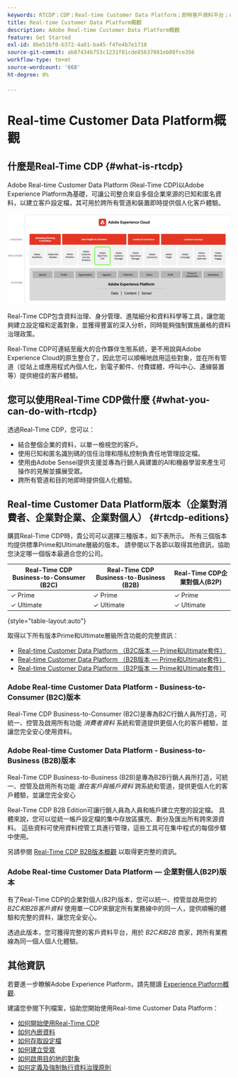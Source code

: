 ```yaml
---
keywords: RTCDP；CDP；Real-time Customer Data Platform；即時客戶資料平台；real time cdp；cdp；Customer AI
title: Real-time Customer Data Platform概觀
description: Adobe Real-time Customer Data Platform概觀
feature: Get Started
exl-id: 8be51bf0-b372-4a81-ba45-f4fe4b7e1718
source-git-commit: ab87434b753c1231f01cde85637081eb08fce356
workflow-type: tm+mt
source-wordcount: '668'
ht-degree: 0%

---
```


# Real-time Customer Data Platform概觀

## 什麼是Real-Time CDP {#what-is-rtcdp}

Adobe Real-time Customer Data Platform (Real-Time CDP)以Adobe Experience Platform為基礎，可讓公司整合來自多個企業來源的已知和匿名資料，以建立客戶設定檔，其可用於跨所有管道和裝置即時提供個人化客戶體驗。

![各種Experience Platform應用程式的概觀，重點說明Real-Time CDP。](/help/rtcdp/assets/platform-apps-overview.png)

Real-Time CDP包含資料治理、身分管理、進階細分和資料科學等工具，讓您能夠建立設定檔和定義對象，並獲得豐富的深入分析，同時能夠強制實施嚴格的資料治理政策。

Real-Time CDP可連結至龐大的合作夥伴生態系統，更不用說與Adobe Experience Cloud的原生整合了，因此您可以順暢地啟用這些對象，並在所有管道（從站上或應用程式內個人化，到電子郵件、付費媒體、呼叫中心、連線裝置等）提供絕佳的客戶體驗。

## 您可以使用Real-Time CDP做什麼 {#what-you-can-do-with-rtcdp}

透過Real-Time CDP，您可以：

* 結合整個企業的資料，以單一檢視您的客戶。
* 使用已知和匿名識別碼的信任治理和隱私控制負責任地管理設定檔。
* 使用由Adobe Sensei提供支援並專為行銷人員建置的AI和機器學習來產生可操作的見解並擴展受眾。
* 跨所有管道和目的地即時提供個人化體驗。

## Real-time Customer Data Platform版本（企業對消費者、企業對企業、企業對個人） {#rtcdp-editions}

購買Real-Time CDP時，貴公司可以選擇三種版本，如下表所示。 所有三個版本均提供標準Prime和Ultimate層級的版本。 請參閱以下各節以取得其他資訊，協助您決定哪一個版本最適合您的公司。

| Real-Time CDP Business-to-Consumer (B2C) | Real-Time CDP Business-to-Business (B2B) | Real-Time CDP企業對個人(B2P) |
|---------|----------|---------|
| ✓ Prime | ✓ Prime | ✓ Prime |
| ✓ Ultimate | ✓ Ultimate | ✓ Ultimate |

{style="table-layout:auto"}

取得以下所有版本Prime和Ultimate層級所含功能的完整資訊：

* [Real-time Customer Data Platform （B2C版本 — Prime和Ultimate套件）](https://helpx.adobe.com/legal/product-descriptions/real-time-customer-data-platform-b2c-edition-prime-and-ultimate-packages.html)
* [Real-time Customer Data Platform （B2B版本 — Prime和Ultimate套件）](https://helpx.adobe.com/legal/product-descriptions/real-time-customer-data-platform-b2b-edition-prime-and-ultimate-packages.html)
* [Real-time Customer Data Platform （B2P版本 — Prime和Ultimate套件）](https://helpx.adobe.com/legal/product-descriptions/real-time-customer-data-platform-b2p-edition-prime-and-ultimate-packages.html)

### Adobe Real-time Customer Data Platform - Business-to-Consumer (B2C)版本

Real-Time CDP Business-to-Consumer (B2C)是專為B2C行銷人員所打造，可統一、控管及啟用所有功能 *消費者資料* 系統和管道提供更個人化的客戶體驗，並讓您完全安心使用資料。

### Adobe Real-time Customer Data Platform - Business-to-Business (B2B)版本

Real-Time CDP Business-to-Business (B2B)是專為B2B行銷人員所打造，可統一、控管及啟用所有功能 *潛在客戶與帳戶資料* 跨系統和管道，提供更個人化的客戶體驗，並讓您完全安心

Real-Time CDP B2B Edition可讓行銷人員為人員和帳戶建立完整的設定檔。 具體來說，您可以從統一帳戶設定檔的集中存放區擴充、劃分及匯出所有跨來源資料。 這些資料可使用資料控管工具進行管理，這些工具可在集中程式的每個步驟中使用。

另請參閱 [Real-Time CDP B2B版本概觀](./b2b-overview.md) 以取得更完整的資訊。

### Adobe Real-time Customer Data Platform — 企業對個人(B2P)版本

有了Real-Time CDP的企業對個人(B2P)版本，您可以統一、控管並啟用您的 *B2C和B2B客戶資料* 使用單一CDP來鎖定所有業務線中的同一人，提供順暢的體驗和完整的資料，讓您完全安心。

透過此版本，您可獲得完整的客戶資料平台，用於 *B2C和B2B* 商家，跨所有業務線為同一個人個人化體驗。

## 其他資訊

若要進一步瞭解Adobe Experience Platform，請先閱讀 [Experience Platform概觀](../landing/home.md).

建議您參閱下列檔案，協助您開始使用Real-time Customer Data Platform：

* [如何開始使用Real-Time CDP](get-started.md)
* [如何內嵌資料](sources/sources-overview.md)
* [如何存取設定檔](profile/profile-overview.md)
* [如何建立受眾](segmentation/segmentation-overview.md)
* [如何啟用目的地的對象](destinations/overview.md)
* [如何定義及強制執行資料治理原則](privacy/data-governance-overview.md)
